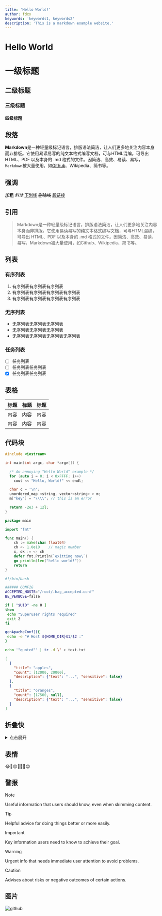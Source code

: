 ```yaml
---
title: 'Hello World!'
author: fdxx
keywords: 'keywords1, keywords2'
description: 'This is a markdown example website.'
---
```


# Hello World

# 一级标题
## 二级标题
### 三级标题
#### 四级标题

## 段落
**Markdown**是一种轻量级标记语言，排版语法简洁，让人们更多地关注内容本身而非排版。它使用易读易写的纯文本格式编写文档，可与HTML混编，可导出 HTML、PDF 以及本身的 .md 格式的文件。因简洁、高效、易读、易写，`Markdown`被大量使用，如[Github](https://github.com/)、Wikipedia、简书等。

## 强调

**加粗**
*斜体*
<u>下划线</u>
~~删除线~~
[超链接](https://github.com)

## 引用
> Markdown是一种轻量级标记语言，排版语法简洁，让人们更多地关注内容本身而非排版。它使用易读易写的纯文本格式编写文档，可与HTML混编，可导出 HTML、PDF 以及本身的 .md 格式的文件。因简洁、高效、易读、易写，Markdown被大量使用，如Github、Wikipedia、简书等。

## 列表

### 有序列表
1. 有序列表有序列表有序列表
2. 有序列表有序列表有序列表有序列表
3. 有序列表有序列表有序列表有序列表
  
### 无序列表
- 无序列表无序列表无序列表
- 无序列表无序列表无序列表
- 无序列表无序列表无序列表无序列表

### 任务列表
- [ ] 任务列表
- [ ] 任务列表任务列表
- [x] 任务列表任务列表

## 表格
| 标题 | 标题 | 标题 |
| :---: | :---: | :---: |
| 内容 | 内容 |  内容 |
| 内容 | 内容 |  内容 |

## 代码块

```c++
#include <iostream>

int main(int argc, char *argv[]) {

  /* An annoying "Hello World" example */
  for (auto i = 0; i < 0xFFFF; i++)
    cout << "Hello, World!" << endl;

  char c = '\n';
  unordered_map <string, vector<string> > m;
  m["key"] = "\\\\"; // this is an error

  return -2e3 + 12l;
}
```

```go
package main

import "fmt"

func main() {
    ch := make(chan float64)
    ch <- 1.0e10    // magic number
    x, ok := <- ch
    defer fmt.Println(`exitting now\`)
    go println(len("hello world!"))
    return
}
```

```bash
#!/bin/bash

###### CONFIG
ACCEPTED_HOSTS="/root/.hag_accepted.conf"
BE_VERBOSE=false

if [ "$UID" -ne 0 ]
then
 echo "Superuser rights required"
 exit 2
fi

genApacheConf(){
 echo -e "# Host ${HOME_DIR}$1/$2 :"
}

echo '"quoted"' | tr -d \" > text.txt
```

```json
[
  {
    "title": "apples",
    "count": [12000, 20000],
    "description": {"text": "...", "sensitive": false}
  },
  {
    "title": "oranges",
    "count": [17500, null],
    "description": {"text": "...", "sensitive": false}
  }
]
```


## 折叠快
<details>
<summary>点击展开</summary>
隐藏文字隐藏文字隐藏文字。隐藏文字隐藏文字隐藏文字。隐藏文字隐藏文字隐藏文字。隐藏文字隐藏文字隐藏文字。隐藏文字隐藏文字隐藏文字。
</details>

## 表情
😂🤣😡📱🇨🇳😍

## 警报
> [!NOTE]
> Useful information that users should know, even when skimming content.

> [!TIP]
> Helpful advice for doing things better or more easily.

> [!IMPORTANT]
> Key information users need to know to achieve their goal.

> [!WARNING]
> Urgent info that needs immediate user attention to avoid problems.

> [!CAUTION]
> Advises about risks or negative outcomes of certain actions.

## 图片
![github](https://myoctocat.com/assets/images/base-octocat.svg)
